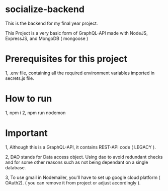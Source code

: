 # socialize-backend

This is the backend for my final year project.

This Project is a very basic form of GraphQL-API made with NodeJS, ExpressJS, and MongoDB ( mongoose )

# Prerequisites for this project

1, .env file, containing all the required environment variables imported in secrets.js file.

# How to run

1, npm i
2, npm run nodemon

# Important

1, Although this is a GraphQL-API, it contains REST-API code ( LEGACY ).

2, DAO stands for Data access object. Using dao to avoid redundant checks and for some other reasons such as not being dependant on a single database.

3, To use gmail in Nodemailer, you'll have to set up google cloud platform ( OAuth2). ( you can remove it from project or adjust accordingly ).
